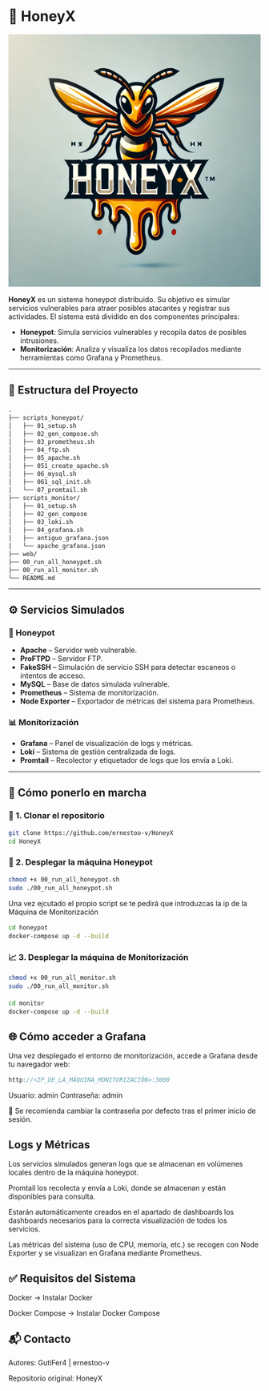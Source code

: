 # 🐝 HoneyX

![Logo](img/HoneyX.png)

**HoneyX** es un sistema honeypot distribuido. Su objetivo es simular servicios vulnerables para atraer posibles atacantes y registrar sus actividades. El sistema está dividido en dos componentes principales:

- **Honeypot**: Simula servicios vulnerables y recopila datos de posibles intrusiones.
- **Monitorización**: Analiza y visualiza los datos recopilados mediante herramientas como Grafana y Prometheus.

---

## 📁 Estructura del Proyecto

```plaintext
.
├── scripts_honeypot/
│   ├── 01_setup.sh
│   ├── 02_gen_compose.sh
│   ├── 03_prometheus.sh
│   ├── 04_ftp.sh
│   ├── 05_apache.sh
│   ├── 051_create_apache.sh
│   ├── 06_mysql.sh
│   ├── 061_sql_init.sh
|   └── 07_promtail.sh
├── scripts_monitor/
│   ├── 01_setup.sh
│   ├── 02_gen_compose
│   ├── 03_loki.sh
│   ├── 04_grafana.sh
|   ├── antiguo_grafana.json
|   └── apache_grafana.json
├── web/
├── 00_run_all_honeypot.sh
├── 00_run_all_monitor.sh
└── README.md
```

---

## ⚙️ Servicios Simulados

### 🔐 Honeypot

- **Apache** – Servidor web vulnerable.
- **ProFTPD** – Servidor FTP.
- **FakeSSH** – Simulación de servicio SSH para detectar escaneos o intentos de acceso.
- **MySQL** – Base de datos simulada vulnerable.
- **Prometheus** – Sistema de monitorización.
- **Node Exporter** – Exportador de métricas del sistema para Prometheus.

### 📊 Monitorización

- **Grafana** – Panel de visualización de logs y métricas.
- **Loki** – Sistema de gestión centralizada de logs.
- **Promtail** – Recolector y etiquetador de logs que los envía a Loki.

---

## 🚀 Cómo ponerlo en marcha

### 🔽 1. Clonar el repositorio

```bash
git clone https://github.com/ernestoo-v/HoneyX
cd HoneyX
```

### 🐝 2. Desplegar la máquina Honeypot

```bash
chmod +x 00_run_all_honeypot.sh
sudo ./00_run_all_honeypot.sh
```

Una vez ejcutado el propio script se te pedirá que introduzcas la ip de la Máquina de Monitorización

```bash
cd honeypot
docker-compose up -d --build
```

### 📈 3. Desplegar la máquina de Monitorización

```bash
chmod +x 00_run_all_monitor.sh
sudo ./00_run_all_monitor.sh

cd monitor
docker-compose up -d --build
```


## 🌐 Cómo acceder a Grafana

Una vez desplegado el entorno de monitorización, accede a Grafana desde tu navegador web:

```cpp
http://<IP_DE_LA_MÁQUINA_MONITORIZACIÓN>:3000
```

Usuario: admin
Contraseña: admin

🔐 Se recomienda cambiar la contraseña por defecto tras el primer inicio de sesión.

## Logs y Métricas

Los servicios simulados generan logs que se almacenan en volúmenes locales dentro de la máquina honeypot.

Promtail los recolecta y envía a Loki, donde se almacenan y están disponibles para consulta.

Estarán automáticamente creados en el apartado de dashboards los dashboards necesarios para la correcta visualización de todos los servicios.

Las métricas del sistema (uso de CPU, memoria, etc.) se recogen con Node Exporter y se visualizan en Grafana mediante Prometheus.

## ✅ Requisitos del Sistema

Docker → Instalar Docker

Docker Compose → Instalar Docker Compose

## 📬 Contacto

Autores: GutiFer4 | ernestoo-v

Repositorio original: HoneyX

